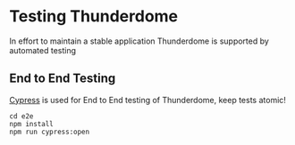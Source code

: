 # Testing Thunderdome

In effort to maintain a stable application Thunderdome is supported by automated testing

## End to End Testing

[Cypress](https://www.cypress.io/) is used for End to End testing of Thunderdome, keep tests atomic!

```
cd e2e
npm install
npm run cypress:open
```
